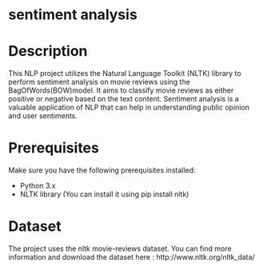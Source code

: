 # sentiment analysis



<h1>Description</h1> 

This NLP project utilizes the Natural Language Toolkit (NLTK) library to perform sentiment analysis on movie reviews using the BagOfWords(BOW)model. It aims to classify movie reviews as either positive or negative based on the text content. Sentiment analysis is a valuable application of NLP that can help in understanding public opinion and user sentiments.



<h1>Prerequisites</h1>

Make sure you have the following prerequisites installed:
  - Python 3.x
  - NLTK library (You can install it using pip install nltk)


<h1>Dataset</h1>
The project uses the nltk movie-reviews dataset. You can find more information and download the dataset here : http://www.nltk.org/nltk_data/
